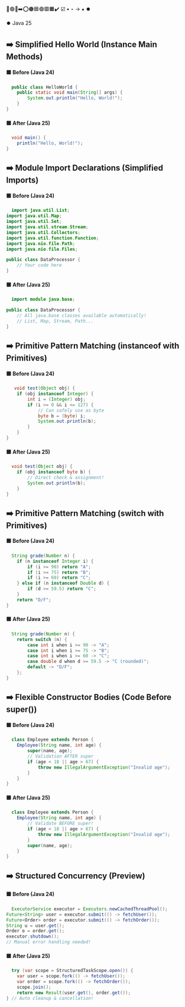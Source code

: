 🔵🟢🔴➡️⭕🟠🟦🟣🟥🟧✔️ ☑️ • ‣ → ⁕ ⏺️

⏺️ Java 25

## ➡️ Simplified Hello World (Instance Main Methods)

#### 🟦 Before (Java 24)

```java
  public class HelloWorld {
    public static void main(String[] args) {
        System.out.println("Hello, World!");
    }
}
```

#### 🟦 After (Java 25)

```java
  void main() {
    println("Hello, World!");
}
```

## ➡️ Module Import Declarations (Simplified Imports)

#### 🟦 Before (Java 24)

```java
  import java.util.List;
import java.util.Map;
import java.util.Set;
import java.util.stream.Stream;
import java.util.Collectors;
import java.util.function.Function;
import java.nio.file.Path;
import java.nio.file.Files;

public class DataProcessor {
    // Your code here
}
```

#### 🟦 After (Java 25)

```java
  import module java.base;

public class DataProcessor {
    // All java.base classes available automatically!
    // List, Map, Stream, Path...
}
```

## ➡️ Primitive Pattern Matching (instanceof with Primitives)

#### 🟦 Before (Java 24)

```java
   void test(Object obj) {
    if (obj instanceof Integer) {
        int i = (Integer) obj;
        if (i >= 0 && i <= 127) {
            // Can safely use as byte
            byte b = (byte) i;
            System.out.println(b);
        }
    }
}
```

#### 🟦 After (Java 25)

```java
  void test(Object obj) {
    if (obj instanceof byte b) {
        // Direct check & assignment!
        System.out.println(b);
    }
}
```

## ➡️ Primitive Pattern Matching (switch with Primitives)

#### 🟦 Before (Java 24)

```java
  String grade(Number n) {
    if (n instanceof Integer i) {
        if (i >= 90) return "A";
        if (i >= 75) return "B";
        if (i >= 60) return "C";
    } else if (n instanceof Double d) {
        if (d >= 59.5) return "C";
    }
    return "D/F";
}
```

#### 🟦 After (Java 25)

```java
  String grade(Number n) {
    return switch (n) {
        case int i when i >= 90 -> "A";
        case int i when i >= 75 -> "B";
        case int i when i >= 60 -> "C";
        case double d when d >= 59.5 -> "C (rounded)";
        default -> "D/F";
    };
}
```

## ➡️ Flexible Constructor Bodies (Code Before super())

#### 🟦 Before (Java 24)

```java
  class Employee extends Person {
    Employee(String name, int age) {
        super(name, age);
        // Validation AFTER super
        if (age < 18 || age > 67) {
            throw new IllegalArgumentException("Invalid age");
        }
    }
}
```

#### 🟦 After (Java 25)

```java
  class Employee extends Person {
    Employee(String name, int age) {
        // Validate BEFORE super!
        if (age < 18 || age > 67) {
            throw new IllegalArgumentException("Invalid age");
        }
        super(name, age);
    }
}
```

## ➡️ Structured Concurrency (Preview)

#### 🟦 Before (Java 24)

```java
  ExecutorService executor = Executors.newCachedThreadPool();
Future<String> user = executor.submit(() -> fetchUser());
Future<Order> order = executor.submit(() -> fetchOrder());
String u = user.get();
Order o = order.get();
executor.shutdown();
// Manual error handling needed!
```

#### 🟦 After (Java 25)

```java
  try (var scope = StructuredTaskScope.open()) {
    var user = scope.fork(() -> fetchUser());
    var order = scope.fork(() -> fetchOrder());
    scope.join();
    return new Result(user.get(), order.get());
} // Auto cleanup & cancellation!
```
